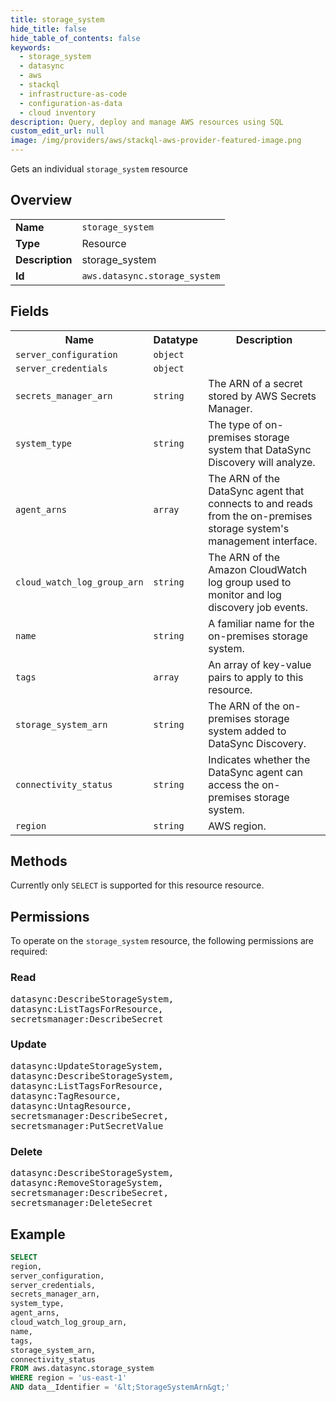 ```yaml
---
title: storage_system
hide_title: false
hide_table_of_contents: false
keywords:
  - storage_system
  - datasync
  - aws
  - stackql
  - infrastructure-as-code
  - configuration-as-data
  - cloud inventory
description: Query, deploy and manage AWS resources using SQL
custom_edit_url: null
image: /img/providers/aws/stackql-aws-provider-featured-image.png
---
```

Gets an individual <code>storage_system</code> resource

## Overview
<table><tbody>
<tr><td><b>Name</b></td><td><code>storage_system</code></td></tr>
<tr><td><b>Type</b></td><td>Resource</td></tr>
<tr><td><b>Description</b></td><td>storage_system</td></tr>
<tr><td><b>Id</b></td><td><code>aws.datasync.storage_system</code></td></tr>
</tbody></table>

## Fields
<table><tbody>
<tr><th>Name</th><th>Datatype</th><th>Description</th></tr>
<tr><td><code>server_configuration</code></td><td><code>object</code></td><td></td></tr>
<tr><td><code>server_credentials</code></td><td><code>object</code></td><td></td></tr>
<tr><td><code>secrets_manager_arn</code></td><td><code>string</code></td><td>The ARN of a secret stored by AWS Secrets Manager.</td></tr>
<tr><td><code>system_type</code></td><td><code>string</code></td><td>The type of on-premises storage system that DataSync Discovery will analyze.</td></tr>
<tr><td><code>agent_arns</code></td><td><code>array</code></td><td>The ARN of the DataSync agent that connects to and reads from the on-premises storage system's management interface.</td></tr>
<tr><td><code>cloud_watch_log_group_arn</code></td><td><code>string</code></td><td>The ARN of the Amazon CloudWatch log group used to monitor and log discovery job events.</td></tr>
<tr><td><code>name</code></td><td><code>string</code></td><td>A familiar name for the on-premises storage system.</td></tr>
<tr><td><code>tags</code></td><td><code>array</code></td><td>An array of key-value pairs to apply to this resource.</td></tr>
<tr><td><code>storage_system_arn</code></td><td><code>string</code></td><td>The ARN of the on-premises storage system added to DataSync Discovery.</td></tr>
<tr><td><code>connectivity_status</code></td><td><code>string</code></td><td>Indicates whether the DataSync agent can access the on-premises storage system.</td></tr>
<tr><td><code>region</code></td><td><code>string</code></td><td>AWS region.</td></tr>

</tbody></table>

## Methods
Currently only <code>SELECT</code> is supported for this resource resource.

## Permissions

To operate on the <code>storage_system</code> resource, the following permissions are required:

### Read
<pre>
datasync:DescribeStorageSystem,
datasync:ListTagsForResource,
secretsmanager:DescribeSecret</pre>

### Update
<pre>
datasync:UpdateStorageSystem,
datasync:DescribeStorageSystem,
datasync:ListTagsForResource,
datasync:TagResource,
datasync:UntagResource,
secretsmanager:DescribeSecret,
secretsmanager:PutSecretValue</pre>

### Delete
<pre>
datasync:DescribeStorageSystem,
datasync:RemoveStorageSystem,
secretsmanager:DescribeSecret,
secretsmanager:DeleteSecret</pre>


## Example
```sql
SELECT
region,
server_configuration,
server_credentials,
secrets_manager_arn,
system_type,
agent_arns,
cloud_watch_log_group_arn,
name,
tags,
storage_system_arn,
connectivity_status
FROM aws.datasync.storage_system
WHERE region = 'us-east-1'
AND data__Identifier = '&lt;StorageSystemArn&gt;'
```
